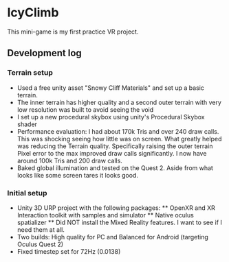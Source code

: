# IcyClimb

This mini-game is my first practice VR project.

## Development log

### Terrain setup

* Used a free unity asset "Snowy Cliff Materials" and set up a basic terrain.
* The inner terrain has higher quality and a second outer terrain with very low resolution was built to avoid seeing the void
* I set up a new procedural skybox using unity's Procedural Skybox shader
* Performance evaluation: I had about 170k Tris and over 240 draw calls. This was shocking seeing how little was on screen. 
What greatly helped was reducing the Terrain quality. Specifically raising the outer terrain Pixel error to the max improved draw calls significantly.
I now have around 100k Tris and 200 draw calls.
* Baked global illumination and tested on the Quest 2. Aside from what looks like some screen tares it looks good.

### Initial setup
* Unity 3D URP project with the following packages:
** OpenXR and XR Interaction toolkit with samples and simulator
** Native oculus spatializer
** Did NOT install the Mixed Reality features. I want to see if I need them at all.
* Two builds: High quality for PC and Balanced for Android (targeting Oculus Quest 2)
* Fixed timestep set for 72Hz (0.0138)
